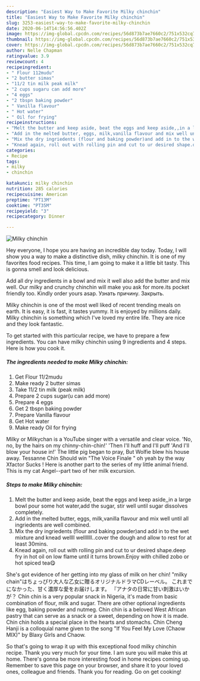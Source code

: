 ```yaml
---
description: "Easiest Way to Make Favorite Milky chinchin"
title: "Easiest Way to Make Favorite Milky chinchin"
slug: 3253-easiest-way-to-make-favorite-milky-chinchin
date: 2020-06-14T14:56:56.402Z
image: https://img-global.cpcdn.com/recipes/56d873b7ae7660c2/751x532cq70/milky-chinchin-recipe-main-photo.jpg
thumbnail: https://img-global.cpcdn.com/recipes/56d873b7ae7660c2/751x532cq70/milky-chinchin-recipe-main-photo.jpg
cover: https://img-global.cpcdn.com/recipes/56d873b7ae7660c2/751x532cq70/milky-chinchin-recipe-main-photo.jpg
author: Nelle Chapman
ratingvalue: 3.9
reviewcount: 4
recipeingredient:
- " Flour 112mudu"
- "2 butter simas"
- "11/2 tin milk peak milk"
- "2 cups sugaru can add more"
- "4 eggs"
- "2 tbspn baking powder"
- " Vanilla flavour"
- " Hot water"
- " Oil for frying"
recipeinstructions:
- "Melt the butter and keep aside, beat the eggs and keep aside,,in a large bowl pour some hot water,add the sugar, stir well until sugar dissolves completely."
- "Add in the melted butter, eggs, milk,vanilla flavour and mix well until all ingriedents are well combined."
- "Mix the dry ingriedents (flour and baking powder)and add in to the wet mixture and knead wellll welllllll..cover the dough and allow to rest for at least 30mins."
- "Knead again, roll out with rolling pin and cut to ur desired shape.deep fry in hot oil on low flame until it turns brown.Enjoy with chilled zobo or hot spiced tea😋"
categories:
- Recipe
tags:
- milky
- chinchin

katakunci: milky chinchin 
nutrition: 285 calories
recipecuisine: American
preptime: "PT13M"
cooktime: "PT35M"
recipeyield: "3"
recipecategory: Dinner

---
```



![Milky chinchin](https://img-global.cpcdn.com/recipes/56d873b7ae7660c2/751x532cq70/milky-chinchin-recipe-main-photo.jpg)

Hey everyone, I hope you are having an incredible day today. Today, I will show you a way to make a distinctive dish, milky chinchin. It is one of my favorites food recipes. This time, I am going to make it a little bit tasty. This is gonna smell and look delicious.

Add all dry ingredients in a bowl and mix it well also add the butter and mix well. Our milky and crunchy chinchin will make you ask for more.its pocket friendly too. Kindly order yours asap. Узнать причину. Закрыть.

Milky chinchin is one of the most well liked of recent trending meals on earth. It is easy, it is fast, it tastes yummy. It is enjoyed by millions daily. Milky chinchin is something which I've loved my entire life. They are nice and they look fantastic.


To get started with this particular recipe, we have to prepare a few ingredients. You can have milky chinchin using 9 ingredients and 4 steps. Here is how you cook it.

<!--inarticleads1-->

##### The ingredients needed to make Milky chinchin:

1. Get  Flour 11/2mudu
1. Make ready 2 butter simas
1. Take 11/2 tin milk (peak milk)
1. Prepare 2 cups sugar(u can add more)
1. Prepare 4 eggs
1. Get 2 tbspn baking powder
1. Prepare  Vanilla flavour
1. Get  Hot water
1. Make ready  Oil for frying


Milky or Milkychan is a YouTube singer with a versatile and clear voice. &#39;No, no, by the hairs on my chinny-chin-chin!&#39; &#39;Then I&#39;ll huff and I&#39;ll puff &#39;And I&#39;ll blow your house in!&#39; The little pig began to pray, But Wolfie blew his house away. Tessanne Chin Should win &#34;The Voice Finale &#34; oh yeah by the way Xfactor Sucks ! Here is another part to the series of my little animal friend. This is my cat Angel--part two of her milk excursion. 

<!--inarticleads2-->

##### Steps to make Milky chinchin:

1. Melt the butter and keep aside, beat the eggs and keep aside,,in a large bowl pour some hot water,add the sugar, stir well until sugar dissolves completely.
1. Add in the melted butter, eggs, milk,vanilla flavour and mix well until all ingriedents are well combined.
1. Mix the dry ingriedents (flour and baking powder)and add in to the wet mixture and knead wellll welllllll..cover the dough and allow to rest for at least 30mins.
1. Knead again, roll out with rolling pin and cut to ur desired shape.deep fry in hot oil on low flame until it turns brown.Enjoy with chilled zobo or hot spiced tea😋


She&#39;s got evidence of her getting into my glass of milk on her chin! &#34;milky chain&#34;はちょっぴり大人な乙女に贈るオリジナルドラマCDレーベル。 これまでになかった、甘く濃厚な愛をお届けします。 『アナタの日常に甘い刺激はいかが？ Chin chin is a very popular snack in Nigeria, it&#39;s made from basic combination of flour, milk and sugar. There are other optional ingredients like egg, baking powder and nutmeg. Chin chin is a beloved West African pastry that can serve as a snack or a sweet, depending on how it is made. Chin chin holds a special place in the hearts and stomachs. Chin Cheng Hanji is a colloquial name given to the song &#34;If You Feel My Love (Chaow MIX)&#34; by Blaxy Girls and Chaow. 

So that's going to wrap it up with this exceptional food milky chinchin recipe. Thank you very much for your time. I am sure you will make this at home. There's gonna be more interesting food in home recipes coming up. Remember to save this page on your browser, and share it to your loved ones, colleague and friends. Thank you for reading. Go on get cooking!
